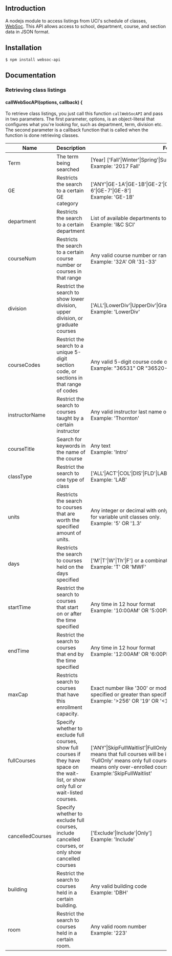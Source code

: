 ## Introduction
A nodejs module to access listings from UCI's schedule of classes, [WebSoc](https://www.reg.uci.edu/perl/WebSoc).
This API allows access to school, department, course, and section data in JSON format.
## Installation
`$ npm install websoc-api`

## Documentation
### Retrieving class listings
#### callWebSocAPI(options, callback) {
To retrieve class listings, you just call this function `callWebSocAPI` and pass in two parameters. The first parameter, options, is an object-literal
that configures what you're looking for, such as department, term, division etc. The second parameter is a callback function
that is called when the function is done retrieving classes.

| Name             | Description                                                                                                                                | Formatting                                                                                                                                                                                                                                                                                              | Note                                                                                          | Default   |
|------------------|--------------------------------------------------------------------------------------------------------------------------------------------|---------------------------------------------------------------------------------------------------------------------------------------------------------------------------------------------------------------------------------------------------------------------------------------------------------|-----------------------------------------------------------------------------------------------|-----------|
| Term             | The term being searched                                                                                                                    | \[Year\] \['Fall'&#124;Winter'&#124;Spring'&#124;Summer1'&#124;Summer2'&#124;Summer10wk'\]<br />Example: '2017 Fall'                                                                                                                                                                                                            | Required. Schedule for your selected term must be available on WebSoc.                        | None      |
| GE               | Restricts the search to a certain GE category                                                                                              | \['ANY'&#124;GE-1A'&#124;GE-1B'&#124;GE-2'&#124;GE-3'&#124;GE-4'&#124;GE-5A'&#124;GE-5B'&#124;GE-6'&#124;GE-7'&#124;GE-8'\]<br />Example: 'GE-1B'                                                                                                                                                                                                   | Must specify at least one of department, GE, courseCodes, or instructorName                   | None      |
| department       | Restricts the search to a certain department                                                                                               | List of available departments to search available in file depts.txt<br />Example: 'I&C SCI'                                                                                                                                                                                                                 | Must specify at least one of department, GE, courseCodes, or instructorName                   | None      |
| courseNum        | Restricts the search to a certain course number or courses in that range                                                                   | Any valid course number or range<br />Example: '32A' OR '31-33'                                                                                                                                                                                                                                             |                                                                                               | None      |
| division         | Restrict the search to show lower division, upper division, or graduate courses                                                            | \['ALL'&#124;LowerDiv'&#124;UpperDiv'&#124;Graduate'\]<br />Example: 'LowerDiv'                                                                                                                                                                                                                                          |                                                                                               | 'ALL'     |
| courseCodes      | Restrict the search to a unique 5-digit section code, or sections in that range of codes                                                   | Any valid 5-digit course code or range<br />Example: "36531" OR "36520-36536"                                                                                                                                                                                                                                | Must specify at least one of department, GE, courseCodes, or instructorName                   | None      |
| instructorName   | Restrict the search to courses taught by a certain instructor                                                                              | Any valid instructor last name or part of last name<br />Example: 'Thornton'                                                                                                                                                                                                                                 | Enter last name only                                                                          | None      |
| courseTitle      | Search for keywords in the name of the course                                                                                              | Any text<br />Example: 'Intro'                                                                                                                                                                                                                                                                              |                                                                                               | None      |
| classType        | Restrict the search to one type of class                                                                                                   | \['ALL'&#124;ACT'&#124;COL'&#124;DIS'&#124;FLD'&#124;LAB'&#124;LEC'&#124;QIZ'&#124;RES'&#124;SEM'&#124;STU'&#124;TAP'&#124;TUT'\]<br />Example: 'LAB'                                                                                                                                                                                                        |                                                                                               | 'ALL'     |
| units            | Restricts the search to courses that are worth the specified amount of units.                                                              | Any integer or decimal with only tenths place precision, or 'VAR' to look for variable unit classes only.<br />Example: '5' OR '1.3'                                                                                                                                                                         |                                                                                               | None      |
| days             | Restricts the search to courses held on the days specified                                                                                 | \['M'&#124;T'&#124;W'&#124;Th'&#124;F'\] or a combination of these days<br />Example: 'T' OR 'MWF'                                                                                                                                                                                                                           |                                                                                               | None      |
| startTime        | Restrict the search to courses that start on or after the time specified                                                                   | Any time in 12 hour format<br />Example: '10:00AM' OR '5:00PM'                                                                                                                                                                                                                                               | Only enter sharp hours                                                                        | None      |
| endTime          | Restrict the search to courses that end by the time specified                                                                              | Any time in 12 hour format<br />Example: '12:00AM' OR '6:00PM'                                                                                                                                                                                                                                               | Only enter sharp hours                                                                        | None      |
| maxCap           | Restricts search to courses that have this enrollment capacity.                                                                            | Exact number like '300' or modified with '<' or '>' to indicate less than specified or greater than specified.<br />Example: '>256' OR '19' OR '<19'                                                                                                                                                         |                                                                                               | None      |
| fullCourses      | Specify whether to exclude full courses, show full courses if they have  space on the wait-list, or show only full or wait-listed courses. | \['ANY'&#124;SkipFullWaitlist'&#124;FullOnly'&#124;OverEnrolled'\] 'SkipFullWaitlist' means that full courses will be included if there's space on the wait-list 'FullOnly' means only full courses will be retrieved 'OverEnrolled' means only over-enrolled courses will be retrieved<br />Example:'SkipFullWaitlist' |                                                                                               | 'ANY'     |
| cancelledCourses | Specify whether to exclude full courses, include cancelled courses, or  only show cancelled courses                                        | \['Exclude'&#124;Include'&#124;Only'\]<br />Example: 'Include'                                                                                                                                                                                                                                                       |                                                                                               | 'EXCLUDE' |
| building         | Restrict the search to courses held in a certain building.                                                                                 | Any valid building code<br />Example: 'DBH'                                                                                                                                                                                                                                                                  | The value is a building code. Building codes found here: https://www.reg.uci.edu/addl/campus/ | None      |
| room             | Restrict the search to courses held in a certain room.                                                                                     | Any valid room number<br />Example: '223'                                                                                                                                                                                                                                                                  | You must specify a building code if you specify a room number                                 | None      |